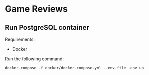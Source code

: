 # Game Reviews

## Run PostgreSQL container

Requirements:

- Docker

Run the following command:

```shell
docker-compose -f docker/docker-compose.yml --env-file .env up
```
